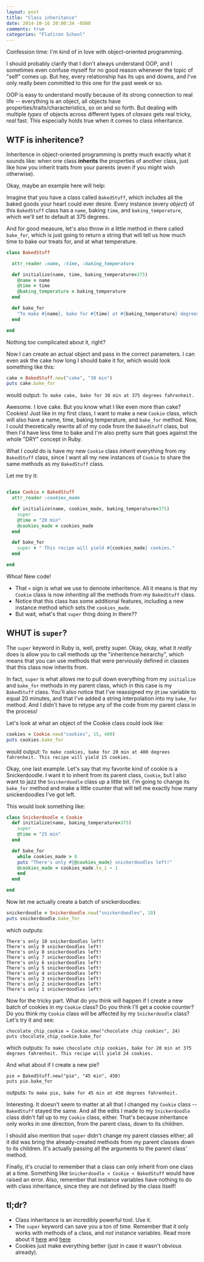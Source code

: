 ```yaml
---
layout: post
title: "Class inheritance"
date: 2014-10-16 20:00:34 -0500
comments: true
categories: "Flatiron School"
---
```


Confession time: I'm kind of in love with object-oriented programming. 

I should probably clarify that I don't always understand OOP, and I sometimes even confuse myself for no good reason whenever the topic of "self" comes up. But hey, every relationship has its ups and downs, and I've only really been committed to this one for the past week or so.

OOP is easy to understand mostly because of its strong connection to real life -- everything is an object, all objects have properties/traits/characteristics, so on and so forth. But dealing with multiple *types* of objects across different types of *classes* gets real tricky, *real* fast. This especially holds true when it comes to class inheritance.

<!-- more -->


## WTF is inheritence?

Inheritence in object-oriented programming is pretty much exactly what it sounds like: when one class **inherits** the properties of another class, just like how you inherit traits from your parents (even if you might wish otherwise).

Okay, maybe an example here will help:

Imagine that you have a class called `BakedStuff`, which includes all the baked goods your heart could ever desire. Every instance (every *object*) of this `BakedStuff` class has a `name`, baking `time`, and `baking_temperature`, which we'll set to default at 375 degrees.

And for good measure, let's also throw in a little method in there called `bake_for`, which is just going to return a string that will tell us how much time to bake our treats for, and at what temperature.


```ruby
class BakedStuff

  attr_reader :name, :time, :baking_temperature

  def initialize(name, time, baking_temperature=375)
    @name = name
    @time = time
    @baking_temperature = baking_temperature
  end

  def bake_for
    "To make #{name}, bake for #{time} at #{baking_temperature} degrees fahrenheit."
  end

end
```

Nothing *too* complicated about it, right?

Now I can create an actual object and pass in the correct parameters. I can even ask the cake how long I should bake it for, which would look something like this:

```ruby
cake = BakedStuff.new("cake", "30 min")
puts cake.bake_for
```
would output: `To make cake, bake for 30 min at 375 degrees fahrenheit.`

Awesome. I love cake. But you know what I like even more than cake? Cookies! Just like in my first class, I want to make a new `Cookie` class, which will also have a name, time, baking temperature, and `bake_for` method. Now, I could theoretically rewrite all of my code from the `BakedStuff` class, but then I'd have less time to bake and I'm also pretty sure that goes against the whole "DRY" concept in Ruby.

What I *could* do is have my new `Cookie` class *inherit* everything from my `BakedStuff` class, since I want all my new instances of `Cookie` to share the same methods as my `BakedStuff` class.

Let me try it:

```ruby

class Cookie < BakedStuff
  attr_reader :cookies_made

  def initialize(name, cookies_made, baking_temperature=375)
    super
    @time = "20 min"
    @cookies_made = cookies_made
  end

  def bake_for
    super + " This recipe will yield #{cookies_made} cookies."
  end

end
```

Whoa! New code! 

- That `<` sign is what we use to dennote inheritence. All it means is that my `Cookie` class is now *inheriting* all the methods from my `BakedStuff` class.
- Notice that this class has some additional features, including a new instance method which sets the `cookies_made`.
- But wait, what's that `super` thing doing in there??


## WHUT is `super`?

The `super` keyword in Ruby is, well, pretty super. Okay, okay, what it *really* does is allow you to call methods up the "inheritence heirarchy", which means that you can use methods that were perviously defined in classes that this class now inherits from.

In fact, `super` is what allows me to pull down everything from my `initialize` and `bake_for` methods in my parent class, which in this case is my `BakedStuff` class. You'll also notice that I've reassigned my `@time` variable to equal 20 minutes, and that I've added a string interpolation into my `bake_for` method. And I didn't have to retype any of the code from my parent class in the process!

Let's look at what an object of the Cookie class could look like:
```ruby
cookies = Cookie.new("cookies", 15, 400)
puts cookies.bake_for
```

would output: `To make cookies, bake for 20 min at 400 degrees fahrenheit. This recipe will yield 15 cookies.`

Okay, one last example. Let's say that my favorite kind of cookie is a Snickerdoodle. I want it to inherit from its parent class, `Cookie`, but I also want to jazz the `Snickerdoodle` class up a little bit. I'm going to change its `bake_for` method and make a little counter that will tell me exactly how many snickerdoodles I've got left.

This would look something like:

```ruby
class Snickerdoodle < Cookie
  def initialize(name, baking_temperature=375)
    super
    @time = "25 min"
  end

  def bake_for
    while cookies_made > 0
    puts "There's only #{@cookies_made} snickerdoodles left!"
    @cookies_made = cookies_made.to_i - 1
    end
  end

end
```

Now let me actually create a batch of snickerdoodles:
```ruby
snickerdoodle = Snickerdoodle.new("snickerdoodles", 10)
puts snickerdoodle.bake_for
```

which outputs:
```
There's only 10 snickerdoodles left!
There's only 9 snickerdoodles left!
There's only 8 snickerdoodles left!
There's only 7 snickerdoodles left!
There's only 6 snickerdoodles left!
There's only 5 snickerdoodles left!
There's only 4 snickerdoodles left!
There's only 3 snickerdoodles left!
There's only 2 snickerdoodles left!
There's only 1 snickerdoodles left!
```

Now for the tricky part. What do you think will happen if I create a new batch of cookies in my `Cookie` class? Do you think I'll get a cookie counter? Do you think my `Cookie` class will be affected by my `Snickerdoodle` class? Let's try it and see:
```
chocolate_chip_cookie = Cookie.new("chocolate chip cookies", 24)
puts chocolate_chip_cookie.bake_for
```

which outputs: `To make chocolate chip cookies, bake for 20 min at 375 degrees fahrenheit. This recipe will yield 24 cookies.`

And what about if I create a new pie?
```
pie = BakedStuff.new("pie", "45 min", 450)
puts pie.bake_for
```
outputs: `To make pie, bake for 45 min at 450 degrees fahrenheit.`

Interesting. It doesn't seem to matter at all that I changed my `Cookie` class -- `BakedStuff` stayed the same. And all the edits I made to my `Snickerdoodle` class didn't fall up to my `Cookie` class, either. That's because inheritance only works in one direction, from the parent class, down to its children.

I should also mention that `super` didn't change my parent classes either; all it did was bring the already-created methods from my parent classes down to its children. It's actually passing all the arguments to the parent class' method.

Finally, it's crucial to remember that a class can only inherit from one class at a time. Something like `Snickerdoodle < Cookie < BakedStuff` would have raised an error. Also, remember that instance variables have nothing to do with class inheritance, since they are not defined by the class itself!


## tl;dr?

* Class inheritance is an incredibly powerful tool. Use it.
* The `super` keyword can save you a ton of time. Remember that it only works with methods of a class, and *not* instance variables. Read more about it [here](http://rubylearning.com/satishtalim/ruby_inheritance.html) and [here](http://rubylearning.com/satishtalim/ruby_overriding_methods.html)
* Cookies just make everything better (just in case it wasn't obvious already).